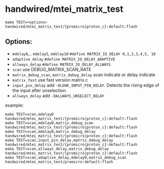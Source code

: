 # handwired/mtei_matrix_test

```
make TEST=<options>  handwired/mtei_matrix_test/{promicro|proton_c}:default:flash
```

## Options:
* `mdelay0`,.. `mdelay5`, `mdelay10`
  `#define MATRIX_IO_DELAY 0,1,2,3,4,5, 10`
* `adaptive_delay`
  `#define MATRIX_IO_DELAY_ADAPTIVE`
* `allways_delay`
  `#define MATRIX_IO_DELAY_ALLWAYS`
* `scan`
  use DEBUG_MATRIX_SCAN_RATE
* `matrix_debug_scan`, `matrix_debug_delay`
  scan indicate or delay indicate
* `matrix_fast`
  use fast version matrix.c
* `input_pin_delay`
  add `-DLOOK_INPUT_PIN_DELAY`. Detects the rising edge of the input after unselection.
* `allways_delay`
  add `-DALLWAYS_UNSELECT_DELAY`

example:
```
make TEST=scan,mdelay0  handwired/mtei_matrix_test/{promicro|proton_c}:default:flash
make TEST=scan,mdelay0,matrix_debug_scan  handwired/mtei_matrix_test/{promicro|proton_c}:default:flash
make TEST=scan,mdelay0,matrix_debug_delay  handwired/mtei_matrix_test/{promicro|proton_c}:default:flash
make TEST=scan,input_pin_delay,matrix_debug_delay  handwired/mtei_matrix_test/{promicro|proton_c}:default:flash
make TEST=scan,allways_delay,matrix_debug_delay  handwired/mtei_matrix_test/{promicro|proton_c}:default:flash
make TEST=scan,adaptive_delay,mdelay0,matrix_debug_scan  handwired/mtei_matrix_test/promicro:default:flash
```
